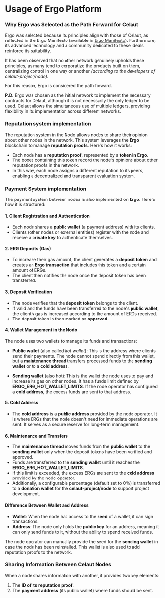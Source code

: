 # Usage of Ergo Platform

### Why Ergo was Selected as the Path Forward for Celaut

Ergo was selected because its principles align with those of Celaut, as reflected in the Ergo Manifesto (available in [Ergo Manifesto](https://ergoplatform.org/en/blog/2021-04-26-the-ergo-manifesto/)).
Furthermore, its advanced technology and a community dedicated to these ideals reinforce its suitability.

It has been observed that no other network genuinely upholds these principles, as many tend to corporatize the products built on them, centralizing control in one way or another *(according to the developers of celaut-project/node).*

For this reason, Ergo is considered the path forward.

**P.D.**  Ergo was chosen as the initial network to implement the necessary contracts for Celaut, although it is not necessarily the only ledger to be used. Celaut allows the simultaneous use of multiple ledgers, providing flexibility in its implementation across different networks.


### Reputation system implementation

The reputation system in the Nodo allows nodes to share their opinion about other nodes in the network. This system leverages the **Ergo** blockchain to manage **reputation proofs**. Here's how it works:

- Each node has a **reputation proof**, represented by a **token in Ergo**.
- The boxes containing this token record the node's opinions about other reputation proofs in the network.
- In this way, each node assigns a different reputation to its peers, enabling a decentralized and transparent evaluation system.

### Payment System implementation

The payment system between nodes is also implemented on **Ergo**. Here's how it is structured:

#### 1. Client Registration and Authentication

- Each node shares a **public wallet** (a payment address) with its clients.
- Clients (other nodes or external entities) register with the node and receive a **private key** to authenticate themselves.

#### 2. ERG Deposits (Gas)

- To increase their gas amount, the client generates a **deposit token** and creates an **Ergo transaction** that includes this token and a certain amount of ERGs.
- The client then notifies the node once the deposit token has been transferred.

#### 3. Deposit Verification

- The node verifies that the **deposit token** belongs to the client.
- If valid and the funds have been transferred to the node's **public wallet**, the client’s gas is increased according to the amount of ERGs received.
- The deposit token is then marked as **approved**.

#### 4. Wallet Management in the Nodo

The node uses two wallets to manage its funds and transactions:

- **Public wallet** (also called *hot wallet*): This is the address where clients send their payments. The node cannot spend directly from this wallet, but a **maintenance thread** transfers processed funds to the **sending wallet** or to a **cold address**.

- **Sending wallet** (also hot): This is the wallet the node uses to pay and increase its gas on other nodes. It has a funds limit defined by **ERGO_ERG_HOT_WALLET_LIMITS**. If the node operator has configured a **cold address**, the excess funds are sent to that address.

#### 5. Cold Address

- The **cold address** is a **public address** provided by the node operator. It is where ERGs that the node doesn't need for immediate operations are sent. It serves as a secure reserve for long-term management.

#### 6. Maintenance and Transfers

- The **maintenance thread** moves funds from the **public wallet** to the **sending wallet** only when the deposit tokens have been verified and approved.
- Funds are transferred to the **sending wallet** until it reaches the **ERGO_ERG_HOT_WALLET_LIMITS**.
- If this limit is exceeded, the excess ERGs are sent to the **cold address** provided by the node operator.
- Additionally, a configurable percentage (default set to 0%) is transferred to a **donation wallet** for the **celaut-project/node** to support project development.

#### Difference Between Wallet and Address

- **Wallet**: When the node has access to the **seed** of a wallet, it can sign transactions.
- **Address**: The node only holds the **public key** for an address, meaning it can only send funds to it, without the ability to spend received funds.

The node operator can manually provide the seed for the **sending wallet** in case the node has been reinstalled. This wallet is also used to add reputation proofs to the network.

### Sharing Information Between Celaut Nodes

When a node shares information with another, it provides two key elements:

1. The **ID of its reputation proof**.
2. The **payment address** (its public wallet) where funds should be sent.
